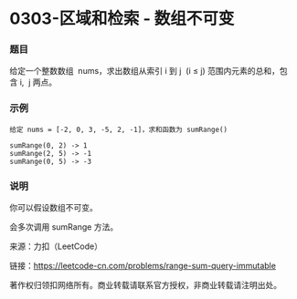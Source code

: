 # 0303-区域和检索 - 数组不可变

### 题目

给定一个整数数组  nums，求出数组从索引 i 到 j  (i ≤ j) 范围内元素的总和，包含 i,  j 两点。

### 示例

    给定 nums = [-2, 0, 3, -5, 2, -1]，求和函数为 sumRange()

    sumRange(0, 2) -> 1
    sumRange(2, 5) -> -1
    sumRange(0, 5) -> -3

### 说明

你可以假设数组不可变。

会多次调用 sumRange 方法。

来源：力扣（LeetCode）

链接：https://leetcode-cn.com/problems/range-sum-query-immutable

著作权归领扣网络所有。商业转载请联系官方授权，非商业转载请注明出处。